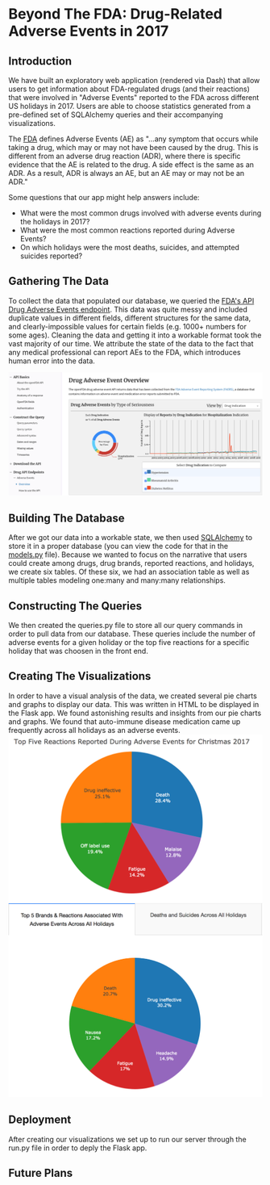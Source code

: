 # Beyond The FDA: Drug-Related Adverse Events in 2017


## Introduction
We have built an exploratory web application (rendered via Dash) that allow users to get information about FDA-regulated drugs (and their reactions) that were involved in "Adverse Events" reported to the FDA across different US holidays in 2017. Users are able to choose statistics generated from a pre-defined set of SQLAlchemy queries and their accompanying visualizations.

The [FDA](https://fis.fda.gov/extensions/fpdwidgets/2e01da82-13fe-40e0-8c38-4da505737e36.html) defines Adverse Events (AE) as "...any symptom that occurs while taking a drug, which may or may not have been caused by the drug. This is different from an adverse drug reaction (ADR), where there is specific evidence that the AE is related to the drug. A side effect is the same as an ADR. As a result, ADR is always an AE, but an AE may or may not be an ADR."

Some questions that our app might help answers include:
- What were the most common drugs involved with adverse events during the holidays in 2017?
- What were the most common reactions reported during Adverse Events?
- On which holidays were the most deaths, suicides, and attempted suicides reported?

## Gathering The Data
To collect the data that populated our database, we queried the [FDA's API Drug Adverse Events endpoint](https://open.fda.gov/apis/drug/event/). This data was quite messy and included duplicate values in different fields, different structures for the same data, and clearly-impossible values for certain fields (e.g. 1000+ numbers for some ages). Cleaning the data and getting it into a workable format took the vast majority of our time. We attribute the state of the data to the fact that any medical professional can report AEs to the FDA, which introduces human error into the data.

![alt text](https://github.com/anthonytapias/Adverse-Drug-Events-A-Deep-Dive-Into-The-FDA/blob/master/img/Screen%20Shot%202019-01-14%20at%207.45.40%20PM.png)

## Building The Database
After we got our data into a workable state, we then used [SQLAlchemy](https://www.sqlalchemy.org/) to store it in a proper database (you can view the code for that in the [models.py](https://github.com/anthonytapias/Adverse-Drug-Events-A-Deep-Dive-Into-The-FDA/blob/master/dash_package/models.py) file).  Because we wanted to focus on the narrative that users could create among drugs, drug brands, reported reactions, and holidays, we create six tables. Of these six, we had an association table as well as multiple tables modeling one:many and many:many relationships.

## Constructing The Queries
We then created the queries.py file to store all our query commands in order to pull data from our database. These queries include the number of adverse events for a given holiday or the top five reactions for a specific holiday that was choosen in the front end. 

## Creating The Visualizations
In order to have a visual analysis of the data, we created several pie charts and graphs to display our data. This was written in HTML to be displayed in the Flask app. We found astonishing results and insights from our pie charts and graphs. We found that auto-immune disease medication came up frequently across all holidays as an adverse events. 
![alt text](https://github.com/anthonytapias/Adverse-Drug-Events-A-Deep-Dive-Into-The-FDA/blob/master/img/top_five_reactions_christmas.png)
![alt text](https://github.com/anthonytapias/Adverse-Drug-Events-A-Deep-Dive-Into-The-FDA/blob/master/img/top_5_brands_reactions_all_holidays.png)

## Deployment
After creating our visualizations we set up to run our server through the run.py file in order to deply the Flask app. 
## Future Plans

